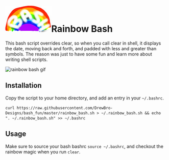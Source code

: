 # ![rainbow bash logo](images/rainbowbash-logo.jpg)Rainbow Bash
This bash script overrides clear, so when you call clear in shell, it displays the date, moving back and forth, and padded with less and greater than symbols. The reason was just to have some fun and learn more about writing shell scripts.  

![rainbow bash
gif](images/rainbowbash.gif)

## Installation
Copy the script to your home directory, and add an entry in your `~/.bashrc`.
```shell
curl https://raw.githubusercontent.com/DrewBro-Designs/bash_fun/master/rainbow_bash.sh > ~/.rainbow_bash.sh && echo ". ~/.rainbow_bash.sh" >> ~/.bashrc
```
## Usage
Make sure to source your bash bashrc `source ~/.bashrc`, and checkout the rainbow magic when you run `clear`.
